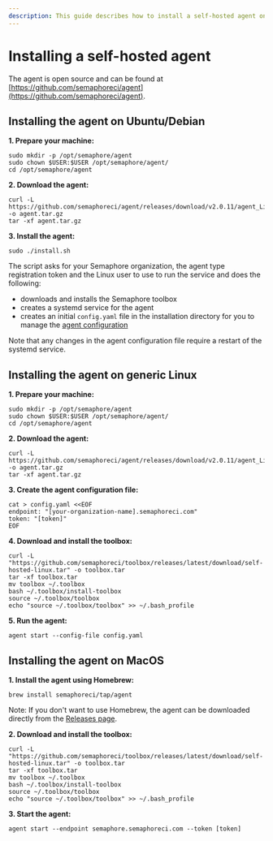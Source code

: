 ```yaml
---
description: This guide describes how to install a self-hosted agent on various different operating systems and architectures.
---
```


# Installing a self-hosted agent

The agent is open source and can be found at [https://github.com/semaphoreci/agent](https://github.com/semaphoreci/agent).

## Installing the agent on Ubuntu/Debian

<b>1. Prepare your machine:</b>

```
sudo mkdir -p /opt/semaphore/agent
sudo chown $USER:$USER /opt/semaphore/agent/
cd /opt/semaphore/agent
```

<b>2. Download the agent:</b>

```
curl -L https://github.com/semaphoreci/agent/releases/download/v2.0.11/agent_Linux_x86_64.tar.gz -o agent.tar.gz
tar -xf agent.tar.gz
```

<b>3. Install the agent:</b>

```
sudo ./install.sh
```

The script asks for your Semaphore organization, the agent type registration token and the Linux user to use to run the service and does the following:

- downloads and installs the Semaphore toolbox
- creates a systemd service for the agent
- creates an initial `config.yaml` file in the installation directory for you to manage the [agent configuration][agent-configuration]

Note that any changes in the agent configuration file require a restart of the systemd service.

## Installing the agent on generic Linux

<b>1. Prepare your machine:</b>

```
sudo mkdir -p /opt/semaphore/agent
sudo chown $USER:$USER /opt/semaphore/agent/
cd /opt/semaphore/agent
```

<b>2. Download the agent:</b>

```
curl -L https://github.com/semaphoreci/agent/releases/download/v2.0.11/agent_Linux_x86_64.tar.gz -o agent.tar.gz
tar -xf agent.tar.gz
```

<b>3. Create the agent configuration file:</b>

```
cat > config.yaml <<EOF
endpoint: "[your-organization-name].semaphoreci.com"
token: "[token]"
EOF
```

<b>4. Download and install the toolbox:</b>

```
curl -L "https://github.com/semaphoreci/toolbox/releases/latest/download/self-hosted-linux.tar" -o toolbox.tar
tar -xf toolbox.tar
mv toolbox ~/.toolbox
bash ~/.toolbox/install-toolbox
source ~/.toolbox/toolbox
echo "source ~/.toolbox/toolbox" >> ~/.bash_profile
```

<b>5. Run the agent:</b>

```
agent start --config-file config.yaml
```

## Installing the agent on MacOS

<b>1. Install the agent using Homebrew:</b>

```
brew install semaphoreci/tap/agent
```

Note: If you don't want to use Homebrew, the agent can be downloaded directly from the [Releases page][releases-page].

<b>2. Download and install the toolbox:</b>

```
curl -L "https://github.com/semaphoreci/toolbox/releases/latest/download/self-hosted-linux.tar" -o toolbox.tar
tar -xf toolbox.tar
mv toolbox ~/.toolbox
bash ~/.toolbox/install-toolbox
source ~/.toolbox/toolbox
echo "source ~/.toolbox/toolbox" >> ~/.bash_profile
```

<b>3. Start the agent:</b>

```
agent start --endpoint semaphore.semaphoreci.com --token [token]
```

[agent-configuration]: ./configure-self-hosted-agent.md
[releases-page]: https://github.com/semaphoreci/agent/releases
